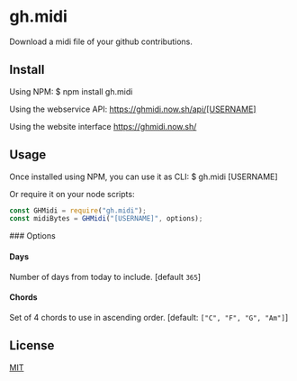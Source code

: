 # gh.midi

Download a midi file of your github contributions.

## Install

Using NPM:
    $ npm install gh.midi

Using the webservice API:
    https://ghmidi.now.sh/api/[USERNAME]

Using the website interface
    https://ghmidi.now.sh/

## Usage

Once installed using NPM, you can use it as CLI:
    $ gh.midi [USERNAME]

Or require it on your node scripts:
```js
const GHMidi = require("gh.midi");
const midiBytes = GHMidi("[USERNAME]", options);
```

### Options

#### Days
Number of days from today to include. [default `365`]

#### Chords
Set of 4 chords to use in ascending order. [default: `["C", "F", "G", "Am"]`]

## License
[MIT](license)
